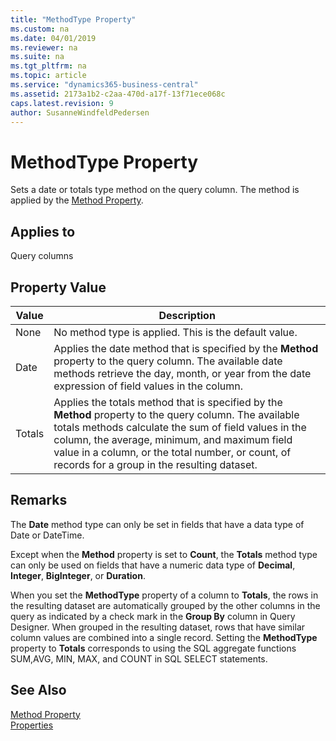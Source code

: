 ```yaml
---
title: "MethodType Property"
ms.custom: na
ms.date: 04/01/2019
ms.reviewer: na
ms.suite: na
ms.tgt_pltfrm: na
ms.topic: article
ms.service: "dynamics365-business-central"
ms.assetid: 2173a1b2-c2aa-470d-a17f-13f71ece068c
caps.latest.revision: 9
author: SusanneWindfeldPedersen
---
```


 

# MethodType Property
Sets a date or totals type method on the query column. The method is applied by the [Method Property](devenv-method-property.md).  
  
## Applies to  
 Query columns  
  
## Property Value  
  
|Value|Description|  
|-----------|-----------------|  
|None|No method type is applied. This is the default value.|  
|Date|Applies the date method that is specified by the **Method** property to the query column. The available date methods retrieve the day, month, or year from the date expression of field values in the column.|  
|Totals|Applies the totals method that is specified by the **Method** property to the query column. The available totals methods calculate the sum of field values in the column, the average, minimum, and maximum field value in a column, or the total number, or count, of records for a group in the resulting dataset.|  
  
## Remarks  
The **Date** method type can only be set in fields that have a data type of Date or DateTime. <!-- For more information about date methods, see [Using the Date Method to Retrieve Day, Month, and Year Data](../devenv-Using-the-Date-Method-to-Retrieve-Day-Month-and-Year-Data.md).  -->
  
Except when the **Method** property is set to **Count**, the **Totals** method type can only be used on fields that have a numeric data type of **Decimal**, **Integer**, **BigInteger**, or **Duration**.  
  
When you set the **MethodType** property of a column to **Totals**, the rows in the resulting dataset are automatically grouped by the other columns in the query as indicated by a check mark in the **Group By** column in Query Designer. When grouped in the resulting dataset, rows that have similar column values are combined into a single record. Setting the **MethodType** property to **Totals** corresponds to using the SQL aggregate functions SUM,AVG, MIN, MAX, and COUNT in SQL SELECT statements.
  
## See Also  
[Method Property](devenv-method-property.md)   
[Properties](devenv-properties.md)  
